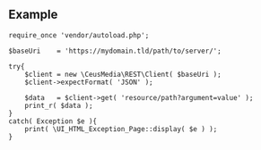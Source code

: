 ## Example

	require_once 'vendor/autoload.php';

	$baseUri	= 'https://mydomain.tld/path/to/server/';

	try{
		$client	= new \CeusMedia\REST\Client( $baseUri );
		$client->expectFormat( 'JSON' );

		$data	= $client->get( 'resource/path?argument=value' );
		print_r( $data );
	}
	catch( Exception $e ){
		print( \UI_HTML_Exception_Page::display( $e ) );
	}
